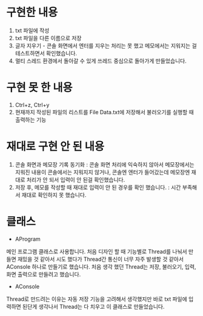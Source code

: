 # 구현한 내용
1. txt 파일에 작성
2. txt 파일을 다른 이름으로 저장
3. 글자 지우기 - 콘솔 화면에서 엔터를 지우는 처리는 못 했고 메모에서는 지워지는 걸 테스트하면서 확인했습니다.
4. 멀티 스레드 환경에서 돌아갈 수 있게 쓰레드 중심으로 돌아가게 만들었습니다.

# 구현 못 한 내용
1. Ctrl+z, Ctrl+y
2. 현재까지 작성된 파일의 리스트를 File Data.txt에 저장해서 불러오기를 실행할 때 출력하는 기능

# 재대로 구현 안 된 내용
1. 콘솔 화면과 메모장 기록 동기화 
    : 콘솔 화면 처리에 익숙하지 않아서 메모장에서는 지워진 내용이 콘솔에서는 지워지지 않거나, 콘솔엔 엔터가 들어갔는데 메모장엔 재대로 처리가 안 되서 입력이 안 된걸 확인했습니다.
2. 저장 후, 메모를 작성할 때 재대로 입력이 안 된 경우를 확인 했습니다.
    : 시간 부족해서 재대로 확인하지 못 했습니다.

# 클래스
- AProgram

메인 프로그램 클래스로 사용합니다. 처음 디자인 할 때 기능별로 Thread를 나눠서 만들면 재밌을 것 같아서 시도 했다가 Thread간 통신이 너무 자주 발생할 것 같아서 AConsole 하나로 만들기로 했습니다. 처음 생각 했던 Thread는 저장, 불러오기, 입력, 화면 출력으로 만들려고 했습니다.
- AConsole

Thread로 만드려는 이유는 자동 저장 기능을 고려해서 생각했지만 바로 txt 파일에 입력하면 된단게 생각나서 Thread는 다 치우고 이 클래스로 만들었습니다. 

